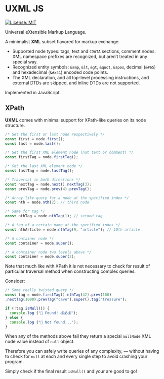 UXML JS
=======

[![License: MIT](https://img.shields.io/badge/License-MIT-green.svg)](https://opensource.org/licenses/MIT)

Universal eXtensible Markup Language.

A minimalist **XML** subset flavored for markup exchange:

  * Supported node types: tags, text and `CDATA` sections, comment nodes. XML namespace prefixes are recognized, but aren’t treated in any special way.
  * Recognized entity symbols: `&amp`, `&lt`, `&gt`, `&quot`, `&apos`, decimal (`&#65`) and hexadecimal (`&#x41`) encoded code points.
  * The XML declaration, and all top-level processing instructions, and external DTDs are skipped, and inline DTDs are not supported.

Implemented in JavaScript.

## XPath

**UXML** comes with minimal support for XPath-like queries on its node structure.

```js
/* Get the first or last node respectively */
const first = node.first();
const last = node.last();

/* Get the first XML element node (not text or comment) */
const firstTag = node.firstTag();

/* Get the last XML element node */
const lastTag = node.lastTag();

/* Traversal in both directions */
const nextTag = node.next().nextTag(3);
const prevTag = node.prev(4).prevTag();

/* Array-like query for a node at the specified index */
const nth = node.nth(2); // third node

/* Same for tag */
const nthTag = node.nthTag(1); // second tag

/* A tag of a certain name at the specified index */
const nthArticle = node.nthTag(9, "article"); // 10th article

/* A container node */
const container = node.super();

/* A container node two levels above */
const container = node.super(2);
```

Note that much like with XPath it is not necessary to check for result of particular traversal method when constructing complex queries.

Consider:

```js
/* Some really twisted query */
const tag = node.firstTag().nthTag(42).prev(100)
.nextTag(1000).prevTag("cave").super().tag("treasure");

if (!tag.isNull()) {
  console.log ("👑 Found! 💰💰💰");
} else {
  console.log ("🙁 Not found...");
}
```

When any of the methods above fail they return a special `nullNode` XML node value instead of `null` object.

Therefore you can safely write queries of any complexity, — without having to check for `null` at each and every single step to avoid crashing your program.

Simply check if the final result `isNull()` and your are good to go!
